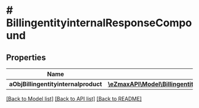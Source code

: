 # # BillingentityinternalResponseCompound

## Properties

Name | Type | Description | Notes
------------ | ------------- | ------------- | -------------
**aObjBillingentityinternalproduct** | [**\eZmaxAPI\Model\BillingentityinternalproductResponseCompound[]**](BillingentityinternalproductResponseCompound.md) |  |

[[Back to Model list]](../../README.md#models) [[Back to API list]](../../README.md#endpoints) [[Back to README]](../../README.md)
